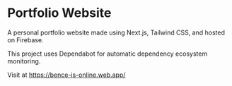 # Portfolio Website
A personal portfolio website made using Next.js, Tailwind CSS, and hosted on Firebase.

This project uses Dependabot for automatic dependency ecosystem monitoring.

Visit at https://bence-is-online.web.app/
